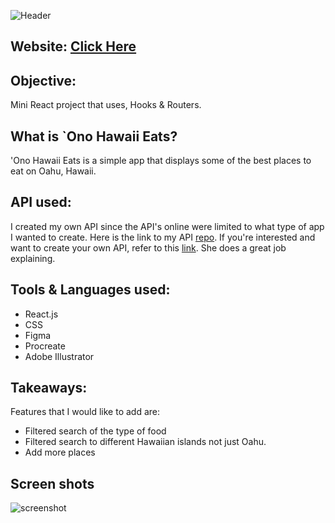 ![Header](https://raw.githubusercontent.com/mculep/ono-hawaii-eats-react-project/main/src/images/readme-header.png)

## Website: [Click Here](http://ono-hawaii-eats.surge.sh/)

## Objective:

Mini React project that uses, Hooks & Routers.

## What is `Ono Hawaii Eats?

'Ono Hawaii Eats is a simple app that displays some of the best places to eat on Oahu, Hawaii.

## API used:

I created my own API since the API's online were limited to what type of app I wanted to create. Here is the link to my API [repo](https://github.com/mculep/ono-hawaii-eats-api). If you're interested and want to create your own API, refer to this [link](https://youtu.be/FLnxgSZ0DG4). She does a great job explaining.

## Tools & Languages used:

-   React.js
-   CSS
-   Figma
-   Procreate
-   Adobe Illustrator

## Takeaways:

Features that I would like to add are:

-   Filtered search of the type of food
-   Filtered search to different Hawaiian islands not just Oahu.
-   Add more places

## Screen shots

![screenshot](https://raw.githubusercontent.com/mculep/ono-hawaii-eats-react-project/main/src/images/ono-ss.png)
